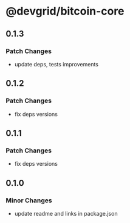 # @devgrid/bitcoin-core

## 0.1.3

### Patch Changes

- update deps, tests improvements

## 0.1.2

### Patch Changes

- fix deps versions

## 0.1.1

### Patch Changes

- fix deps versions

## 0.1.0

### Minor Changes

- update readme and links in package.json
